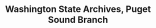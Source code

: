 ---
layout: repo
title: "Washington State Archives, Puget Sound Branch"
id: 25600
permalink: repos/25600/
---